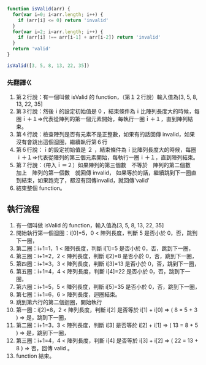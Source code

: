``` js
function isValid(arr) {
  for(var i=0; i<arr.length; i++) {
    if (arr[i] <= 0) return 'invalid'
  }
  for(var i=2; i<arr.length; i++) {
    if (arr[i] !== arr[i-1] + arr[i-2]) return 'invalid'
  }
  return 'valid'
}

isValid([3, 5, 8, 13, 22, 35])
```


### 先翻譯ㄍ
1. 第２行說：有一個叫做 isValid 的 function，（第１２行說）輸入值為[3, 5, 8, 13, 22, 35]
2. 第３行說：然後ｉ的設定初始值是 0 ，結束條件為ｉ比陣列長度大的時候，每圈ｉ＋１=>代表從陣列的第一個元素開始，每執行一圈ｉ＋１，直到陣列結束。
3. 第４行說：檢查陣列是否有元素不是正整數，如果有的話回傳 invalid，如果沒有會跳出這個迴圈，繼續執行第６行　
4. 第６行說：ｉ的設定初始值是 ２ ，結束條件為ｉ比陣列長度大的時候，每圈ｉ＋１=>代表從陣列的第三個元素開始，每執行一圈ｉ＋１，直到陣列結束。
5. 第７行說：（帶入ｉ＝２）如果陣列的第三個數　不等於　陣列的第二個數　加上　陣列的第一個數　就回傳 invalid，
   如果等於的話，繼續跳到下一圈直到結束，如果跑完了，都沒有回傳invalid，就回傳'valid'
6. 結束整個 function。


## 執行流程
1. 有一個叫做 isValid 的 function，輸入值為[3, 5, 8, 13, 22, 35]
2. 開始執行第一個迴圈：i[0]=5，0 < 陣列長度，判斷 5 是否小於 0，否，跳到下一圈，
3. 第二圈：i+1=1，1 < 陣列長度，判斷 i[1]=5 是否小於 0，否，跳到下一圈，
4. 第三圈：i+1=2，2 < 陣列長度，判斷 i[2]=8 是否小於 0，否，跳到下一圈，
5. 第四圈：i+1=3，3 < 陣列長度，判斷 i[3]=13 是否小於 0，否，跳到下一圈，
6. 第五圈：i+1=4，4 < 陣列長度，判斷 i[4]=22 是否小於 0，否，跳到下一圈，
7. 第六圈：i+1=5，5 < 陣列長度，判斷 i[5]=35 是否小於 0，否，跳到下一圈，
8. 第七圈：i+1=6，6 > 陣列長度，迴圈結束。
9. 跳到第六行的第二個迴圈，開始執行
10. 第一圈：i[2]=8，2 < 陣列長度，判斷 i[2] 是否等於 i[1] + i[0] => ( 8 = 5 + 3 ) => 是，跳到下一圈，
11. 第二圈：i+1=3，3 < 陣列長度，判斷 i[3] 是否等於 i[2] + i[1] => ( 13 = 8 + 5 ) => 是，跳到下一圈，
12. 第三圈：i+1=4，4 < 陣列長度，判斷 i[4] 是否等於 i[3] + i[2] => ( 22 = 13 + 8 ) => 否，回傳 valid 。
13. function 結束。

